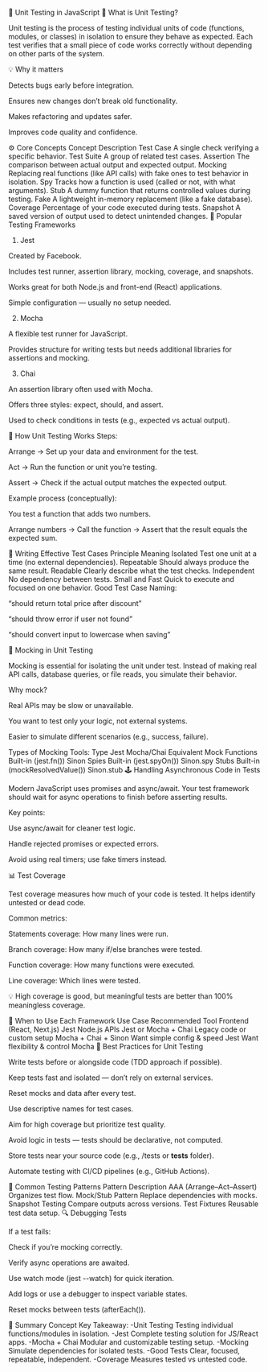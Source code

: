 🧪 Unit Testing in JavaScript
🧠 What is Unit Testing?

Unit testing is the process of testing individual units of code (functions, modules, or classes) in isolation to ensure they behave as expected.
Each test verifies that a small piece of code works correctly without depending on other parts of the system.

💡 Why it matters

Detects bugs early before integration.

Ensures new changes don’t break old functionality.

Makes refactoring and updates safer.

Improves code quality and confidence.

⚙️ Core Concepts
Concept	Description
Test Case	A single check verifying a specific behavior.
Test Suite	A group of related test cases.
Assertion	The comparison between actual output and expected output.
Mocking	Replacing real functions (like API calls) with fake ones to test behavior in isolation.
Spy	Tracks how a function is used (called or not, with what arguments).
Stub	A dummy function that returns controlled values during testing.
Fake	A lightweight in-memory replacement (like a fake database).
Coverage	Percentage of your code executed during tests.
Snapshot	A saved version of output used to detect unintended changes.
🧰 Popular Testing Frameworks
1. Jest

Created by Facebook.

Includes test runner, assertion library, mocking, coverage, and snapshots.

Works great for both Node.js and front-end (React) applications.

Simple configuration — usually no setup needed.

2. Mocha

A flexible test runner for JavaScript.

Provides structure for writing tests but needs additional libraries for assertions and mocking.

3. Chai

An assertion library often used with Mocha.

Offers three styles: expect, should, and assert.

Used to check conditions in tests (e.g., expected vs actual output).

🧩 How Unit Testing Works
Steps:

Arrange → Set up your data and environment for the test.

Act → Run the function or unit you’re testing.

Assert → Check if the actual output matches the expected output.

Example process (conceptually):

You test a function that adds two numbers.

Arrange numbers → Call the function → Assert that the result equals the expected sum.

🧱 Writing Effective Test Cases
Principle	Meaning
Isolated	Test one unit at a time (no external dependencies).
Repeatable	Should always produce the same result.
Readable	Clearly describe what the test checks.
Independent	No dependency between tests.
Small and Fast	Quick to execute and focused on one behavior.
Good Test Case Naming:

“should return total price after discount”

“should throw error if user not found”

“should convert input to lowercase when saving”

🧪 Mocking in Unit Testing

Mocking is essential for isolating the unit under test.
Instead of making real API calls, database queries, or file reads, you simulate their behavior.

Why mock?

Real APIs may be slow or unavailable.

You want to test only your logic, not external systems.

Easier to simulate different scenarios (e.g., success, failure).

Types of Mocking Tools:
Type	Jest	Mocha/Chai Equivalent
Mock Functions	Built-in (jest.fn())	Sinon
Spies	Built-in (jest.spyOn())	Sinon.spy
Stubs	Built-in (mockResolvedValue())	Sinon.stub
🕹 Handling Asynchronous Code in Tests

Modern JavaScript uses promises and async/await.
Your test framework should wait for async operations to finish before asserting results.

Key points:

Use async/await for cleaner test logic.

Handle rejected promises or expected errors.

Avoid using real timers; use fake timers instead.

📊 Test Coverage

Test coverage measures how much of your code is tested.
It helps identify untested or dead code.

Common metrics:

Statements coverage: How many lines were run.

Branch coverage: How many if/else branches were tested.

Function coverage: How many functions were executed.

Line coverage: Which lines were tested.

💡 High coverage is good, but meaningful tests are better than 100% meaningless coverage.

🧭 When to Use Each Framework
Use Case	Recommended Tool
Frontend (React, Next.js)	Jest
Node.js APIs	Jest or Mocha + Chai
Legacy code or custom setup	Mocha + Chai + Sinon
Want simple config & speed	Jest
Want flexibility & control	Mocha
🧾 Best Practices for Unit Testing

Write tests before or alongside code (TDD approach if possible).

Keep tests fast and isolated — don’t rely on external services.

Reset mocks and data after every test.

Use descriptive names for test cases.

Aim for high coverage but prioritize test quality.

Avoid logic in tests — tests should be declarative, not computed.

Store tests near your source code (e.g., /tests or __tests__ folder).

Automate testing with CI/CD pipelines (e.g., GitHub Actions).

🧩 Common Testing Patterns
Pattern	Description
AAA (Arrange–Act–Assert)	Organizes test flow.
Mock/Stub Pattern	Replace dependencies with mocks.
Snapshot Testing	Compare outputs across versions.
Test Fixtures	Reusable test data setup.
🔍 Debugging Tests

If a test fails:

Check if you’re mocking correctly.

Verify async operations are awaited.

Use watch mode (jest --watch) for quick iteration.

Add logs or use a debugger to inspect variable states.

Reset mocks between tests (afterEach()).

🧠 Summary
Concept	Key Takeaway:
-Unit Testing	Testing individual functions/modules in isolation.
-Jest	Complete testing solution for JS/React apps.
-Mocha + Chai	Modular and customizable testing setup.
-Mocking	Simulate dependencies for isolated tests.
-Good Tests	Clear, focused, repeatable, independent.
-Coverage	Measures tested vs untested code.
